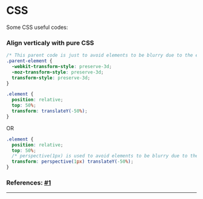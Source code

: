 ﻿# **CSS**
Some CSS useful codes:

### Align verticaly with pure CSS
```CSS
/* This parent code is just to avoid elements to be blurry due to the element being placed on a “half pixel”. */
.parent-element {
  -webkit-transform-style: preserve-3d;
  -moz-transform-style: preserve-3d;
  transform-style: preserve-3d;
}

.element {
  position: relative;
  top: 50%;
  transform: translateY(-50%);
}
```

OR

```CSS
.element {
  position: relative;
  top: 50%;
  /* perspective(1px) is used to avoid elements to be blurry due to the element being placed on a “half pixel”. */
  transform: perspective(1px) translateY(-50%);
}
```

### References: [#1](http://zerosixthree.se/vertical-align-anything-with-just-3-lines-of-css/)

----------
